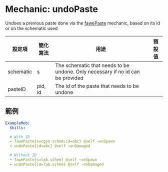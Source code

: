 Mechanic: undoPaste
===============
Undoes a previous paste done via the [fawePaste] mechanic, based on its id or on the schematic used

| 設定項 | 簡化寫法 | 用途 | 預設值 |
|-----------|---------|---------------------------------------------------------------|---------------|
| schematic |  s   | The schematic that needs to be undone. Only necessary if no id can be provided | |
| pasteID   | pid, id  | The id of the paste that needs to be undone  |   |

## 範例
```yml
ExampleMob:
  Skills:

  # With ID
  - fawePaste{s=cgym.schem;id=abc} @self ~onSpawn
  - undoPaste{id=abc} @self ~onDamaged

  # Without ID
  - fawePaste{s=lab.schem} @self ~onSpawn
  - undoPaste{id=lab.schem} @self ~onDamaged
```

[fawePaste]: /Skills/mechanics/fawepaste/